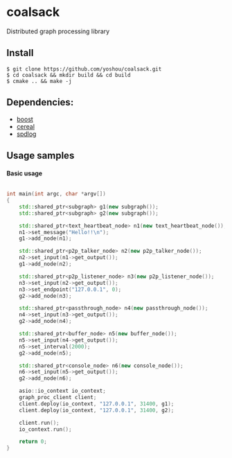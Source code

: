# coalsack

Distributed graph processing library

## Install 
```console
$ git clone https://github.com/yoshou/coalsack.git
$ cd coalsack && mkdir build && cd build
$ cmake .. && make -j
```

## Dependencies:
* [boost](https://www.boost.org)
* [cereal](https://github.com/USCiLab/cereal.git)
* [spdlog](https://github.com/gabime/spdlog.git)
 
## Usage samples

#### Basic usage
```c++

int main(int argc, char *argv[])
{
    std::shared_ptr<subgraph> g1(new subgraph());
    std::shared_ptr<subgraph> g2(new subgraph());

    std::shared_ptr<text_heartbeat_node> n1(new text_heartbeat_node());
    n1->set_message("Hello!!\n");
    g1->add_node(n1);

    std::shared_ptr<p2p_talker_node> n2(new p2p_talker_node());
    n2->set_input(n1->get_output());
    g1->add_node(n2);

    std::shared_ptr<p2p_listener_node> n3(new p2p_listener_node());
    n3->set_input(n2->get_output());
    n3->set_endpoint("127.0.0.1", 0);
    g2->add_node(n3);

    std::shared_ptr<passthrough_node> n4(new passthrough_node());
    n4->set_input(n3->get_output());
    g2->add_node(n4);

    std::shared_ptr<buffer_node> n5(new buffer_node());
    n5->set_input(n4->get_output());
    n5->set_interval(2000);
    g2->add_node(n5);

    std::shared_ptr<console_node> n6(new console_node());
    n6->set_input(n5->get_output());
    g2->add_node(n6);

    asio::io_context io_context;
    graph_proc_client client;
    client.deploy(io_context, "127.0.0.1", 31400, g1);
    client.deploy(io_context, "127.0.0.1", 31400, g2);

    client.run();
    io_context.run();

    return 0;
}

```